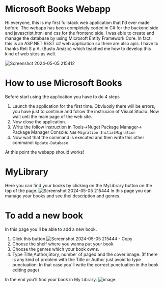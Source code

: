 # Microsoft Books Webapp
Hi everyone, this is my first fullstack web application that I'd ever made before.
The webapp has been completely coded in C# for the backend side and javascript,html and css for the frontend side.
I was eble to create and manage the database by using Microsoft Entity Framework Core. In fact, this is an ASP.NET REST c# web application so there are also apis.
I have to thanks Reti S.p.A. (Busto Arsizio) which teached me how to develop this kind of web sites as well.

![Screenshot 2024-05-05 215412](https://github.com/FullMonkeyy/MicrosoftBooks-WebApplicationProject/assets/144152021/71b45323-6615-4295-9ca6-d8f28396aa50)

# How to use Microsoft Books
Before start using the application you have to do 4 steps
  1. Launch the application for the first time. Obviuosly there will be errors, you have just to continue and follow the instrucion of Visual Studio. Now wait unti the main page of the web site.
  2. Now close the application.
  3. Write the follow instruction in Tools->Nuget Package Manager-> Package Manager Console:
     ``` Add-Migration InitialMigration ```
  4. Now wait that the command is executed and then write this other command:
     ``` Update-Database ```

  At this point the webapp should works!

# MyLibrary
Here you can find your books by clicking on the MyLibrary button on the top of the page.
![Screenshot 2024-05-05 215444](https://github.com/FullMonkeyy/MicrosoftBooks-WebApplicationProject/assets/144152021/6a77db96-efaa-4a04-b501-0e4736dc5bdb)
In this page you can manage your books and see thei description and genres.

# To add a new book
In this page you'll be able to add a new book.
  1. Click this button ![Screenshot 2024-05-05 215444 - Copy](https://github.com/FullMonkeyy/MicrosoftBooks-WebApplicationProject/assets/144152021/4f37ecaa-e8ea-4f22-af09-914a549600b2)
  2. Choose the shelf where you wanna put your book
  3. Choose the genres which your book owns.
  4. Type Title,Author,Story, number of paged and the cover image. (If there is any kind of problem with the Title or Author just avoid to type punctuation. In that case you'll write the correct punctuation in the book editing page)

In the end you'll find your book in My Library.
![image](https://github.com/FullMonkeyy/MicrosoftBooks-WebApplicationProject/assets/144152021/39515466-6f16-4020-8f26-6422f642f744)
